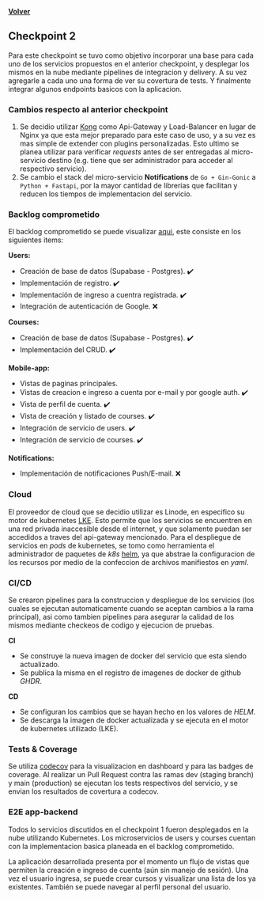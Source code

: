 [**Volver**](../README.md)

## Checkpoint 2

Para este checkpoint se tuvo como objetivo incorporar una base para cada uno de los servicios propuestos en el anterior checkpoint, y desplegar los mismos en la nube mediante pipelines de integracion y delivery. A su vez agregarle a cada uno una forma de ver su covertura de tests. Y finalmente integrar algunos endpoints basicos con la aplicacion.

### Cambios respecto al anterior checkpoint

1. Se decidio utilizar [Kong](https://konghq.com/) como Api-Gateway y Load-Balancer en lugar de Nginx ya que esta mejor preparado para este caso de uso, y a su vez es mas simple de extender con plugins personalizadas. Esto ultimo se planea utilizar para verificar *requests* antes de ser entregadas al micro-servicio destino (e.g. tiene que ser administrador para acceder al respectivo servicio).
2. Se cambio el stack del micro-servicio **Notifications** de `Go + Gin-Gonic` a `Python + Fastapi`, por la mayor cantidad de librerias que facilitan y reducen los tiempos de implementacion del servicio.

### Backlog comprometido

El backlog comprometido se puede visualizar [aqui](https://github.com/orgs/ClassConnect-org/projects/1/views/3), este consiste en los siguientes items:

**Users:**

- Creación de base de datos (Supabase - Postgres). ✔️
- Implementación de registro. ✔️
- Implementación de ingreso a cuentra registrada. ✔️
- Integración de autenticación de Google. ❌
  
**Courses:**

- Creación de base de datos (Supabase - Postgres). ✔️
- Implementación del CRUD. ✔️
  
**Mobile-app:**

- Vistas de paginas principales.
- Vistas de creacion e ingreso a cuenta por e-mail y por google auth. ✔️
- Vista de perfil de cuenta. ✔️
- Vista de creación y listado de courses. ✔️
- Integración de servicio de users. ✔️
- Integración de servicio de courses. ✔️

**Notifications:**

- Implementación de notificaciones Push/E-mail. ❌

### Cloud

El proveedor de cloud que se decidio utilizar es Linode, en especifico su motor de kubernetes [LKE](https://www.linode.com/products/kubernetes/). Esto permite que los servicios se encuentren en una red privada inaccesible desde el internet, y que solamente puedan ser accedidos a traves del api-gateway mencionado. Para el despliegue de servicios en *pods* de kubernetes, se tomo como herramienta el administrador de paquetes de *k8s* [helm](http://helm.sh), ya que abstrae la configuracion de los recursos por medio de la confeccion de archivos manifiestos en *yaml*.

### CI/CD

Se crearon pipelines para la construccion y despliegue de los servicios (los cuales se ejecutan automaticamente cuando se aceptan cambios a la rama principal), asi como tambien pipelines para asegurar la calidad de los mismos mediante checkeos de codigo y ejecucion de pruebas.

**CI**

- Se construye la nueva imagen de docker del servicio que esta siendo actualizado.
- Se publica la misma en el registro de imagenes de docker de github *GHDR*.

**CD**

- Se configuran los cambios que se hayan hecho en los valores de *HELM*.
- Se descarga la imagen de docker actualizada y se ejecuta en el motor de kubernetes utilizado (LKE).

### Tests & Coverage

Se utiliza [codecov](https://about.codecov.io/) para la visualizacion en dashboard y para las badges de coverage. Al realizar un Pull Request contra las ramas dev (staging branch) y main (production) se ejecutan los tests respectivos del servicio, y se envian los resultados de covertura a codecov.

### E2E app-backend

Todos lo servicios discutidos en el checkpoint 1 fueron desplegados en la nube utilizando Kubernetes. Los microservicios de users y courses cuentan con la implementacion basica planeada en el backlog comprometido.

La aplicación desarrollada presenta por el momento un flujo de vistas que permiten la creación e ingreso de cuenta (aún sin manejo de sesión). Una vez el usuario ingresa, se puede crear cursos y visualizar una lista de los ya existentes. También se puede navegar al perfil personal del usuario.
